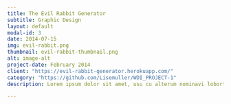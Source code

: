 ```yaml
---
title: The Evil Rabbit Generator
subtitle: Graphic Design
layout: default
modal-id: 3
date: 2014-07-15
img: evil-rabbit.png
thumbnail: evil-rabbit-thumbnail.png
alt: image-alt
project-date: February 2014
client: "https://evil-rabbit-generator.herokuapp.com/"
category: "https://github.com/Lisemuller/WDI_PROJECT-1"
description: Lorem ipsum dolor sit amet, usu cu alterum nominavi lobortis. At duo novum diceret. Tantas apeirian vix et, usu sanctus postulant inciderint ut, populo diceret necessitatibus in vim. Cu eum dicam feugiat noluisse.

---
```


